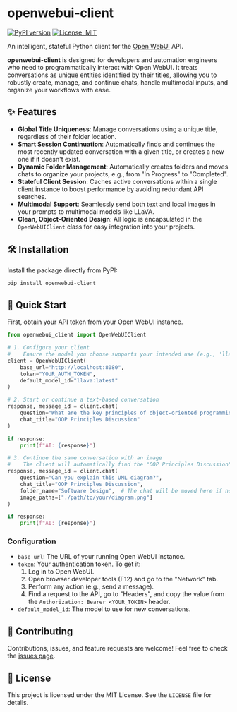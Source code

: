 # openwebui-client

[![PyPI version](https://badge.fury.io/py/openwebui-client.svg)](https://badge.fury.io/py/openwebui-client)
[![License: MIT](https://img.shields.io/badge/License-MIT-yellow.svg)](https://opensource.org/licenses/MIT)

An intelligent, stateful Python client for the [Open WebUI](https://github.com/open-webui/open-webui) API.

**openwebui-client** is designed for developers and automation engineers who need to programmatically interact with Open WebUI. It treats conversations as unique entities identified by their titles, allowing you to robustly create, manage, and continue chats, handle multimodal inputs, and organize your workflows with ease.

## ✨ Features

-   **Global Title Uniqueness**: Manage conversations using a unique title, regardless of their folder location.
-   **Smart Session Continuation**: Automatically finds and continues the most recently updated conversation with a given title, or creates a new one if it doesn't exist.
-   **Dynamic Folder Management**: Automatically creates folders and moves chats to organize your projects, e.g., from "In Progress" to "Completed".
-   **Stateful Client Session**: Caches active conversations within a single client instance to boost performance by avoiding redundant API searches.
-   **Multimodal Support**: Seamlessly send both text and local images in your prompts to multimodal models like LLaVA.
-   **Clean, Object-Oriented Design**: All logic is encapsulated in the `OpenWebUIClient` class for easy integration into your projects.

## 🛠️ Installation

Install the package directly from PyPI:

```bash
pip install openwebui-client
```

## 🚀 Quick Start

First, obtain your API token from your Open WebUI instance.

```python
from openwebui_client import OpenWebUIClient

# 1. Configure your client
#    Ensure the model you choose supports your intended use (e.g., 'llava:latest' for images).
client = OpenWebUIClient(
    base_url="http://localhost:8080",
    token="YOUR_AUTH_TOKEN",
    default_model_id="llava:latest"
)

# 2. Start or continue a text-based conversation
response, message_id = client.chat(
    question="What are the key principles of object-oriented programming?",
    chat_title="OOP Principles Discussion"
)

if response:
    print(f"AI: {response}")

# 3. Continue the same conversation with an image
#    The client will automatically find the "OOP Principles Discussion" chat.
response, message_id = client.chat(
    question="Can you explain this UML diagram?",
    chat_title="OOP Principles Discussion",
    folder_name="Software Design",  # The chat will be moved here if not already
    image_paths=["./path/to/your/diagram.png"]
)

if response:
    print(f"AI: {response}")
```

### Configuration

-   `base_url`: The URL of your running Open WebUI instance.
-   `token`: Your authentication token. To get it:
    1.  Log in to Open WebUI.
    2.  Open browser developer tools (F12) and go to the "Network" tab.
    3.  Perform any action (e.g., send a message).
    4.  Find a request to the API, go to "Headers", and copy the value from the `Authorization: Bearer <YOUR_TOKEN>` header.
-   `default_model_id`: The model to use for new conversations.

## 🤝 Contributing

Contributions, issues, and feature requests are welcome! Feel free to check the [issues page](https://github.com/https://github.com/Fu-Jie/openwebui-client/issues).

## 📄 License

This project is licensed under the MIT License. See the `LICENSE` file for details.